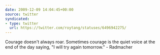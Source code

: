 ```yaml
---
date: 2009-12-09 14:04:45+00:00
source: twitter
syndicated:
- type: twitter
  url: https://twitter.com/roytang/statuses/6496942275/
---
```


Courage doesn't always roar. Sometimes courage is the quiet voice at the end of the day saying, "I will try again tomorrow." - Radmacher